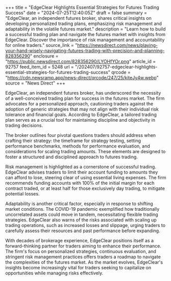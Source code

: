 +++
title = "EdgeClear Highlights Essential Strategies for Futures Trading Success"
date = "2024-07-25T12:40:05Z"
draft = false
summary = "EdgeClear, an independent futures broker, shares critical insights on developing personalized trading plans, emphasizing risk management and adaptability in the volatile futures market."
description = "Learn how to build a successful trading plan and navigate the futures market with insights from EdgeClear. Discover the importance of risk management and accountability for online traders."
source_link = "https://newsdirect.com/news/playing-your-hand-wisely-navigating-futures-trading-with-precision-and-planning-828356290"
enclosure = "https://public.newsdirect.com/828356290/LYOHfYOr.png"
article_id = 92757
feed_item_id = 5248
url = "/202407/92757-edgeclear-highlights-essential-strategies-for-futures-trading-success"
qrcode = "https://cdn.newsramp.app/news-direct/qrcode/247/25/kiteJy4w.webp"
source = "News Direct"
+++

<p>EdgeClear, an independent futures broker, has underscored the necessity of a well-conceived trading plan for success in the futures market. The firm advocates for a personalized approach, cautioning traders against the adoption of generic strategies that may not align with their individual risk tolerance and financial goals. According to EdgeClear, a tailored trading plan serves as a crucial tool for maintaining discipline and objectivity in trading decisions.</p><p>The broker outlines four pivotal questions traders should address when crafting their strategy: the timeframe for strategy testing, setting performance benchmarks, methods for performance evaluation, and considerations for scaling trading amounts. These elements are designed to foster a structured and disciplined approach to futures trading.</p><p>Risk management is highlighted as a cornerstone of successful trading. EdgeClear advises traders to limit their account funding to amounts they can afford to lose, steering clear of using essential living expenses. The firm recommends funding accounts with 100% of the initial margin for each contract traded, or at least half for those exclusively day trading, to mitigate potential losses.</p><p>Adaptability is another critical factor, especially in response to shifting market conditions. The COVID-19 pandemic exemplified how traditionally uncorrelated assets could move in tandem, necessitating flexible trading strategies. EdgeClear also warns of the risks associated with scaling up trading operations, such as increased losses and slippage, urging traders to carefully assess their resources and past performance before expanding.</p><p>With decades of brokerage experience, EdgeClear positions itself as a forward-thinking partner for traders aiming to enhance their performance. The firm's focus on personalized strategies, continuous evaluation, and stringent risk management practices offers traders a roadmap to navigate the complexities of the futures market. As the market evolves, EdgeClear's insights become increasingly vital for traders seeking to capitalize on opportunities while managing risks effectively.</p>